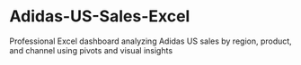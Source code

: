 # Adidas-US-Sales-Excel
Professional Excel dashboard analyzing Adidas US sales by region, product, and channel using pivots and visual insights
